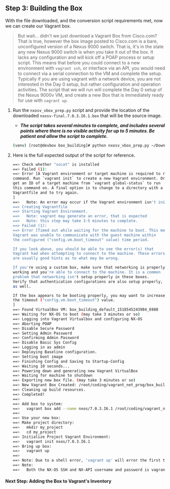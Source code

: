## Step 3: Building the Box

With the file downloaded, and the conversion script requirements met, now we can create our Vagrant box.

> But wait... didn't we just download a Vagrant Box from Cisco.com?  That is true, however the box image posted to Cisco.com is a bare, unconfigured version of a Nexus 9000 switch. That is, it's in the state any new Nexus 9000 switch is when you take it out of the box. It lacks any configuration and will kick off a POAP process or setup script. This means that before you could connect to a new environment with `vagrant ssh`, or interface via an API, you would need to connect via a serial connection to the VM and complete the setup. Typically if you are using vagrant with a network device, you are not interested in the Day 0 setup, but rather configuration and operation activities. The script that we will run will complete the Day 0 setup of the Nexus 9000v VM, and create a new Box that is immediately ready for use with `vagrant up`.

1. Run the `nxosv_vbox_prep.py` script and provide the location of the downloaded `nxosv-final.7.0.3.I6.1.box` that will be the source image.

    * ***The script takes several minutes to complete, and includes several points where there is no visible activity for up to 5 minutes. Be patient and allow the script to complete.***  

    ```bash
    (venv) [root@devbox box_building]# python nxosv_vbox_prep.py ~/Downloads/nxosv-final.7.0.3.I6.1.box
    ```

1. Here is the full expected output of the script for reference.

    ```bash
    ==> Check whether "socat" is installed
    ==> Failed (1):
    ==> Error [A Vagrant environment or target machine is required to run this
    command. Run `vagrant init` to create a new Vagrant environment. Or,
    get an ID of a target machine from `vagrant global-status` to run
    this command on. A final option is to change to a directory with a
    Vagrantfile and to try again.
    ]
    ==>   Note: An error may occur if the Vagrant environment isn't initialized, not problem
    ==> Creating Vagrantfile
    ==> Starting Vagrant Environment.
    ==>   Note: vagrant may generate an error, that is expected
    ==>   Note: this step may take 3-5 minutes to complete.
    ==> Failed (1):
    ==> Error [Timed out while waiting for the machine to boot. This means that
    Vagrant was unable to communicate with the guest machine within
    the configured ("config.vm.boot_timeout" value) time period.

    If you look above, you should be able to see the error(s) that
    Vagrant had when attempting to connect to the machine. These errors
    are usually good hints as to what may be wrong.

    If you're using a custom box, make sure that networking is properly
    working and you're able to connect to the machine. It is a common
    problem that networking isn't setup properly in these boxes.
    Verify that authentication configurations are also setup properly,
    as well.

    If the box appears to be booting properly, you may want to increase
    the timeout ("config.vm.boot_timeout") value.
    ]
    ==> Found VirtualBox VM: box_building_default_1518545243984_6988
    ==> Waiting for NX-OS to boot (may take 3 minutes or so)
    ==> Logging into Vagrant Virtualbox and configuring NX-OS
    ==> Aborting POAP
    ==> Disable Secure Password
    ==> Setting Admin Password
    ==> Confirming Admin Password
    ==> Disable Basic Sys Config
    ==> Logging in as admin
    ==> Deploying Baseline configuration.
    ==> Setting boot image
    ==> Finishing Config and Saving to Startup-Config
    ==> Waiting 10 seconds...
    ==> Powering down and generating new Vagrant VirtualBox
    ==> Waiting for machine to shutdown
    ==> Exporting new box file. (may take 3 minutes or so)
    ==> New Vagrant Box Created: /root/coding/vagrant_net_prog/box_building/created_boxes/nxos_7.0.3.I6.1/nxos_7.0.3.I6.1.box
    ==> Cleaning up build resources.
    ==> Completed!
    ==>
    ==> Add box to system:
    ==>   vagrant box add --name nxos/7.0.3.I6.1 /root/coding/vagrant_net_prog/box_building/created_boxes/nxos_7.0.3.I6.1/nxos_7.0.3.I6.1.box --force
    ==>
    ==> Use your new box:
    ==> Make project directory:
    ==>   mkdir my_project
    ==>   cd my_project
    ==> Initialize Project Vagrant Environment:
    ==>   vagrant init nxos/7.0.3.I6.1
    ==> Bring up box:
    ==>   vagrant up
    ==>
    ==> Note: Due to a shell error, 'vagrant up' will error the first time launching a box. Run 'vagrant up' to complete
    ==> Note:
    ==>   Both the NX-OS SSH and NX-API username and password is vagrant/vagrant
    ```

#### Next Step: Adding the Box to Vagrant's Inventory
